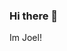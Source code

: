 ### Hi there 👋
Im Joel! 

<!--
**Jtardi30/Jtardi30** is a ✨ _special_ ✨ repository because its `README.md` (this file) appears on your GitHub profile.

Here are some ideas to get you started:

- 🔭 I’m currently working on Telefonica Moviles S.A
- 🌱 I’m currently learning Fullstack Developer 
- 👯 I’m looking to collaborate on multiple new projects! 
- 🤔 I’m looking for help with javascript :/ 
- 💬 Ask me about Dinosaurs! 
- 📫 How to reach me: tardi.joel@gmail.com
- ⚡ Fun fact: owner on Hunter Collectibles. https://huntercollectibles.com.ar 
-->
